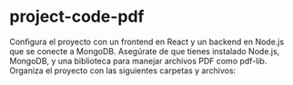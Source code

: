 # project-code-pdf
Configura el proyecto con un frontend en React y un backend en Node.js que se conecte a MongoDB. Asegúrate de que tienes instalado Node.js, MongoDB, y una biblioteca para manejar archivos PDF como pdf-lib.
Organiza el proyecto con las siguientes carpetas y archivos:

 

